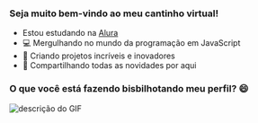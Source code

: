 ### Seja muito bem-vindo ao meu cantinho virtual!


- Estou estudando na [Alura](https://www.alura.com.br)
-  💻 Mergulhando no mundo da programação em JavaScript
- 🚀 Criando projetos incríveis e inovadores
- 🌟 Compartilhando todas as novidades por aqui


### O que você está fazendo bisbilhotando meu perfil? 😄


![descrição do GIF](https://media.tenor.com/jNGGYr4g4xAAAAAM/benedict-cumberbatch-dr-strange.gif)

